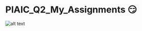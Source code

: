# PIAIC_Q2_My_Assignments :smirk:

![alt text](https://flameater.files.wordpress.com/2019/05/numpy.png?w=1200&h=400&crop=1)
